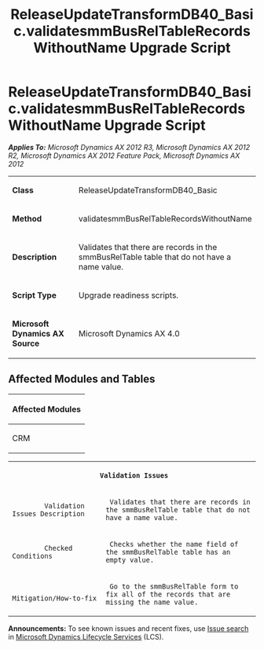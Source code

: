 ﻿---
title: ReleaseUpdateTransformDB40_Basic.validatesmmBusRelTableRecordsWithoutName Upgrade Script
TOCTitle: ReleaseUpdateTransformDB40_Basic.validatesmmBusRelTableRecordsWithoutName Upgrade Script
ms:assetid: 71ab4c48-1eed-e49d-d35a-a241a913ed86
ms:mtpsurl: https://msdn.microsoft.com/en-us/library/JJ685792(v=AX.60)
ms:contentKeyID: 49708991
ms.date: 05/18/2015
mtps_version: v=AX.60
---

# ReleaseUpdateTransformDB40\_Basic.validatesmmBusRelTableRecordsWithoutName Upgrade Script 


_**Applies To:** Microsoft Dynamics AX 2012 R3, Microsoft Dynamics AX 2012 R2, Microsoft Dynamics AX 2012 Feature Pack, Microsoft Dynamics AX 2012_

<table>
<colgroup>
<col style="width: 50%" />
<col style="width: 50%" />
</colgroup>
<tbody>
<tr class="odd">
<td><p><strong>Class</strong></p></td>
<td><p>ReleaseUpdateTransformDB40_Basic</p></td>
</tr>
<tr class="even">
<td><p><strong>Method</strong></p></td>
<td><p>validatesmmBusRelTableRecordsWithoutName</p></td>
</tr>
<tr class="odd">
<td><p><strong>Description</strong></p></td>
<td><p>Validates that there are records in the smmBusRelTable table that do not have a name value.</p></td>
</tr>
<tr class="even">
<td><p><strong>Script Type</strong></p></td>
<td><p>Upgrade readiness scripts.</p></td>
</tr>
<tr class="odd">
<td><p><strong>Microsoft Dynamics AX Source</strong></p></td>
<td><p>Microsoft Dynamics AX 4.0</p></td>
</tr>
</tbody>
</table>


## Affected Modules and Tables

<table>
<colgroup>
<col style="width: 100%" />
</colgroup>
<thead>
<tr class="header">
<th><p>Affected Modules</p></th>
</tr>
</thead>
<tbody>
<tr class="odd">
<td><p>CRM</p></td>
</tr>
</tbody>
</table>


<table xmlns="http://www.w3.org/1999/xhtml">
              <tr><th colspan="2">
		
   <p>
   
	 Validation Issues
  </p>
  </th></tr>
              <tr><td>
		
   <p>
   
	 
            Validation Issues Description
          
  </p>
  </td><td>
		
   <p>
   
	 Validates that there are records in the smmBusRelTable table that do not have a name value.
  </p>
  </td></tr>
              <tr><td>
		
   <p>
   
	 
            Checked Conditions
          
  </p>
  </td><td>
		
   <p>
   
	 Checks whether the name field of the smmBusRelTable table has an empty value.
  </p>
  </td></tr>
              <tr><td>
		
   <p>
   
	 
            Mitigation/How-to-fix
          
  </p>
  </td><td>
		
   <p>
   
	 Go to the smmBusRelTable form to fix all of the records that are missing the name value.
  </p>
  </td></tr>
            </table>

  
**Announcements:** To see known issues and recent fixes, use [Issue search](http://go.microsoft.com/fwlink/?linkid=389258) in [Microsoft Dynamics Lifecycle Services](http://go.microsoft.com/fwlink/?linkid=306505) (LCS).

